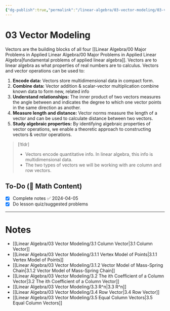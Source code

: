 ```yaml
---
{"dg-publish":true,"permalink":"/linear-algebra/03-vector-modeling/03-vector-modeling/","tags":["MOC"]}
---
```


# 03 Vector Modeling
Vectors are the building blocks of all four [[Linear Algebra/00 Major Problems in Applied Linear Algebra/00 Major Problems in Applied Linear Algebra\|fundamental problems of applied linear algebra]]. Vectors are to linear algebra as what properties of real numbers are to calculus. Vectors and vector operations can be used to:
1. **Encode data:** Vectors store multidimensional data in compact form.
2. **Combine data:** Vector addition & scalar-vector multiplication combine known data to form new, related info
3. **Understand relationships:** The inner product of two vectors measures the angle between and indicates the degree to which one vector points in the same direction as another.
4. **Measure length and distance:** Vector norms measure the length of a vector and can be used to calculate distance between two vectors.
5. **Study algebraic properties:** By identifying algebraic properties of vector operations, we enable a theoretic approach to constructing vectors & vector operations.

> [!tldr] 
> - Vectors encode quantitative info. In linear algebra, this info is multidimensional data.
> - The two types of vectors we will be working with are column and row vectors.

## To-Do (🧮 Math Content)
- [x] Complete notes ✅ 2024-04-05
- [x] Do lesson quiz/suggested problems

---
# Notes

- [[Linear Algebra/03 Vector Modeling/3.1 Column Vector\|3.1 Column Vector]]
- [[Linear Algebra/03 Vector Modeling/3.1.1 Vertex Model of Points\|3.1.1 Vertex Model of Points]]
- [[Linear Algebra/03 Vector Modeling/3.1.2 Vector Model of Mass-Spring Chain\|3.1.2 Vector Model of Mass-Spring Chain]]
- [[Linear Algebra/03 Vector Modeling/3.2 The ith Coefficient of a Column Vector\|3.2 The ith Coefficient of a Column Vector]]
- [[Linear Algebra/03 Vector Modeling/3.3 R^n\|3.3 R^n]]
- [[Linear Algebra/03 Vector Modeling/3.4 Row Vector\|3.4 Row Vector]]
- [[Linear Algebra/03 Vector Modeling/3.5 Equal Column Vectors\|3.5 Equal Column Vectors]]

